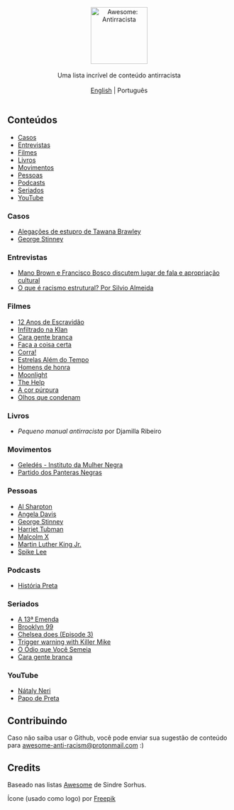 <p align="center">
    <img src="https://user-images.githubusercontent.com/405355/83671033-6b36d380-a5aa-11ea-93e4-8ee406523242.png" style="width:128px;height:auto;" alt="Awesome: Antirracista">
    <br />
    <br />
    Uma lista incrível de conteúdo antirracista
    <br />
    <br />
    <a href="readme.md">English</a> | Português
    <br />
    <br />
</p>

## Conteúdos

- [Casos](#casos)
- [Entrevistas](#entrevistas)
- [Filmes](#filmes)
- [Livros](#livros)
- [Movimentos](#movimentos)
- [Pessoas](#pessoas)
- [Podcasts](#podcasts)
- [Seriados](#seriados)
- [YouTube](#youtube)

### Casos

- [Alegações de estupro de Tawana Brawley](https://pt.qwe.wiki/wiki/Tawana_Brawley_rape_allegations)
- [George Stinney](https://pt.wikipedia.org/wiki/George_Stinney)

### Entrevistas

- [Mano Brown e Francisco Bosco discutem lugar de fala e apropriação cultural](https://www.youtube.com/watch?v=LjUiDoQEb9o)
- [O que é racismo estrutural? Por Silvio Almeida](https://www.youtube.com/watch?v=PD4Ew5DIGrU)

### Filmes

- [12 Anos de Escravidão](https://www.themoviedb.org/movie/76203-12-years-a-slave?language=pt-BR)
- [Infiltrado na Klan](https://www.themoviedb.org/movie/487558-black-klansman?language=pt-BR)
- [Cara gente branca](https://www.themoviedb.org/movie/114750-dear-white-people?language=pt-BR)
- [Faça a coisa certa](https://www.themoviedb.org/movie/925-do-the-right-thing?language=pt-BR)
- [Corra!](https://www.themoviedb.org/movie/419430-get-out?language=pt-BR)
- [Estrelas Além do Tempo](https://www.themoviedb.org/movie/381284-hidden-figures)
- [Homens de honra](https://www.themoviedb.org/movie/11978-men-of-honor?language=pt-BR)
- [Moonlight](https://www.themoviedb.org/search/movie?query=Moonlight&language=pt-BR)
- [The Help](https://www.themoviedb.org/movie/50014-the-help)
- [A cor púrpura](https://www.themoviedb.org/movie/873-the-color-purple)
- [Olhos que condenam](https://www.themoviedb.org/tv/81355-when-they-see-us)

### Livros

- _Pequeno manual antirracista_ por Djamilla Ribeiro

### Movimentos

- [Geledés - Instituto da Mulher Negra](https://www.geledes.org.br/)
- [Partido dos Panteras Negras](https://pt.wikipedia.org/wiki/Partido_dos_Panteras_Negras)

### Pessoas

- [Al Sharpton](https://en.wikipedia.org/wiki/Al_Sharpton)
- [Angela Davis](https://pt.wikipedia.org/wiki/Angela_Davis)
- [George Stinney](https://pt.wikipedia.org/wiki/George_Stinney)
- [Harriet Tubman](https://pt.wikipedia.org/wiki/Harriet_Tubman)
- [Malcolm X](https://pt.wikipedia.org/wiki/Malcolm_X)
- [Martin Luther King Jr.](https://pt.wikipedia.org/wiki/Martin_Luther_King_Jr.)
- [Spike Lee](https://pt.wikipedia.org/wiki/Spike_Lee)

### Podcasts

- [História Preta](https://www.b9.com.br/shows/historiapreta/)

### Seriados

- [A 13ª Emenda](https://www.themoviedb.org/movie/407806-13th?language=pt-BR)
- [Brooklyn 99](https://www.themoviedb.org/tv/48891-brooklyn-nine-nine?language=pt-BR)
- [Chelsea does (Episode 3)](https://www.themoviedb.org/tv/65434-chelsea-does)
- [Trigger warning with Killer Mike](https://www.themoviedb.org/tv/85956-trigger-warning-with-killer-mike)
- [O Ódio que Você Semeia](https://www.themoviedb.org/movie/470044-the-hate-u-give?language=pt-BR)
- [Cara gente branca](https://www.themoviedb.org/tv/70767-dear-white-people?language=pt-BR)


### YouTube

- [Nátaly Neri](https://www.youtube.com/channel/UCjivwB8MrrGCMlIuoSdkrQg)
- [Papo de Preta](https://www.youtube.com/channel/UCvu2MvWjNozGxCdRlY1034Q/featured)

## Contribuindo

Caso não saiba usar o Github, você pode enviar sua sugestão de conteúdo para awesome-anti-racism@protonmail.com :)

## Credits

Baseado nas listas [Awesome](https://github.com/sindresorhus/awesome) de Sindre Sorhus.

Ícone (usado como logo) por [Freepik](https://www.flaticon.com/br/autores/freepik)